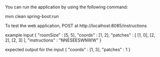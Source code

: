 You can run the application by using the following command:

mvn clean spring-boot:run


To test the web application, POST at http://localhost:8085/instructions

example input
{
  "roomSize" : [5, 5],
  "coords" : [1, 2],
  "patches" : [
    [1, 0],
    [2, 2],
    [2, 3]
  ],
  "instructions" : "NNESEESWNWW"
}

expected output for the input
{
  "coords" : [1, 3],
  "patches" : 1
}